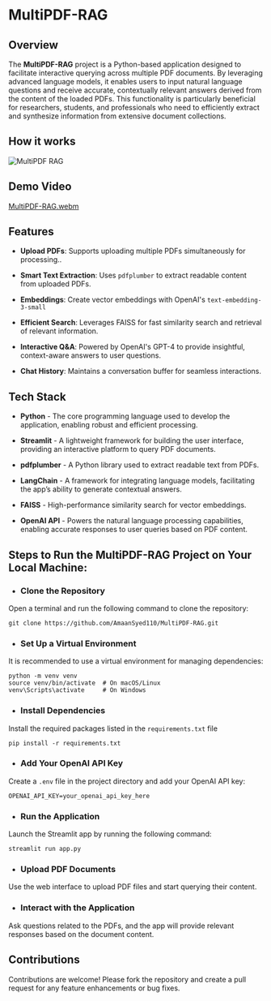 # MultiPDF-RAG

## Overview
The **MultiPDF-RAG** project is a Python-based application designed to facilitate interactive querying across multiple PDF documents. By leveraging advanced language models, it enables users to input natural language questions and receive accurate, contextually relevant answers derived from the content of the loaded PDFs. This functionality is particularly beneficial for researchers, students, and professionals who need to efficiently extract and synthesize information from extensive document collections.

## How it works
![MultiPDF RAG](https://github.com/user-attachments/assets/6b013dbf-a138-4ae4-b809-0923331768bc)


## Demo Video
[MultiPDF-RAG.webm](https://github.com/user-attachments/assets/85eeb026-3b83-4bba-bcf7-890a3dad4d88)


## Features

- **Upload PDFs**: Supports uploading multiple PDFs simultaneously for processing..

- **Smart Text Extraction**: Uses ```pdfplumber``` to extract readable content from uploaded PDFs.

- **Embeddings**: Create vector embeddings with OpenAI's ```text-embedding-3-small```

- **Efficient Search**: Leverages FAISS for fast similarity search and retrieval of relevant information.

- **Interactive Q&A**: Powered by OpenAI's GPT-4 to provide insightful, context-aware answers to user questions.

- **Chat History**: Maintains a conversation buffer for seamless interactions.


## Tech Stack
- **Python** - The core programming language used to develop the application, enabling robust and efficient processing.

- **Streamlit** - A lightweight framework for building the user interface, providing an interactive platform to query PDF documents.
  
- **pdfplumber** - A Python library used to extract readable text from PDFs.
  
- **LangChain** - A framework for integrating language models, facilitating the app’s ability to generate contextual answers.

- **FAISS** - High-performance similarity search for vector embeddings.
  
- **OpenAI API** - Powers the natural language processing capabilities, enabling accurate responses to user queries based on PDF content.

## Steps to Run the MultiPDF-RAG Project on Your Local Machine:
- ### Clone the Repository
Open a terminal and run the following command to clone the repository:

```
git clone https://github.com/AmaanSyed110/MultiPDF-RAG.git
```
- ### Set Up a Virtual Environment
It is recommended to use a virtual environment for managing dependencies:

```
python -m venv venv
source venv/bin/activate  # On macOS/Linux
venv\Scripts\activate     # On Windows
```
- ### Install Dependencies
Install the required packages listed in the ```requirements.txt``` file
```
pip install -r requirements.txt
```
- ### Add Your OpenAI API Key
Create a ```.env``` file in the project directory and add your OpenAI API key:
```
OPENAI_API_KEY=your_openai_api_key_here
```
- ### Run the Application
Launch the Streamlit app by running the following command:
```
streamlit run app.py
```
- ### Upload PDF Documents
Use the web interface to upload PDF files and start querying their content.

- ### Interact with the Application
Ask questions related to the PDFs, and the app will provide relevant responses based on the document content.

## Contributions
Contributions are welcome! Please fork the repository and create a pull request for any feature enhancements or bug fixes.


